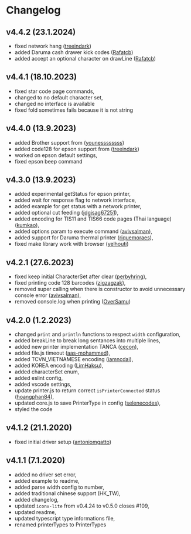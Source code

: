 # Changelog

## v4.4.2 (23.1.2024)

- fixed network hang ([treeindark](https://github.com/treeindark))
- added Daruma cash drawer kick codes ([Rafatcb](https://github.com/Rafatcb))
- added accept an optional character on drawLine ([Rafatcb](https://github.com/Rafatcb))


## v4.4.1 (18.10.2023)

- fixed star code page commands,
- changed to no default character set,
- changed no interface is available
- fixed fold sometimes fails because it is not string


## v4.4.0 (13.9.2023)

- added Brother support from ([younessssssss](https://github.com/younessssssss))
- added code128 for epson support from ([treeindark](https://github.com/treeindark))
- worked on epson default settings,
- fixed epson beep command

## v4.3.0 (13.9.2023)

- added experimental getStatus for epson printer,
- added wait for response flag to network interface,
- added example for get status with a network printer,
- added optional cut feeding ([jdgjsag67251](https://github.com/jdgjsag67251)),
- added encoding for TIS11 and TIS66 code pages (Thai language) ([kumkao](https://github.com/kumkao)),
- added options param to execute command ([avivsalman](https://github.com/avivsalman)),
- added support for Daruma thermal printer ([riquemoraes](https://github.com/riquemoraes)),
- fixed make library work with browser ([yelhouti](https://github.com/yelhouti))

## v4.2.1 (27.6.2023)

- fixed keep initial CharacterSet after clear ([perbyhring](https://github.com/perbyhring)),
- fixed printing code 128 barcodes ([zigzagzak](https://github.com/zigzagzak)),
- removed super calling when there is constructor to avoid unnecessary console error ([avivsalman](https://github.com/avivsalman)),
- removed console.log when printing ([OverSamu](https://github.com/OverSamu))

## v4.2.0 (1.2.2023)

- changed `print` and `println` functions to respect `width` configuration,
- added breakLine to break long sentances into multiple lines,
- added new printer implementation TANCA ([cecon](https://github.com/cecon)),
- added file.js timeout ([aas-mohammed](https://github.com/aas-mohammed)),
- added TCVN_VIETNAMESE encoding ([iamncdai](https://github.com/iamncdai)),
- added KOREA encoding ([LimHaksu](https://github.com/LimHaksu)),
- added characterSet enum,
- added eslint config,
- added vscode settings,
- update printer.js to return correct `isPrinterConnected` status ([hoangphan84](https://github.com/hoangphan84)),
- updated core.js to save PrinterType in config ([selenecodes](https://github.com/selenecodes)),
- styled the code

## v4.1.2 (21.1.2020)

- fixed initial driver setup ([antoniomgatto](https://github.com/antoniomgatto))

## v4.1.1 (7.1.2020)

- added no driver set error,
- added example to readme,
- added parse width config to number,
- added traditional chinese support (HK_TW),
- added changelog,
- updated `iconv-lite` from v0.4.24 to v0.5.0 closes #109,
- updated readme,
- updated typescript type informations file,
- renamed printerTypes to PrinterTypes

